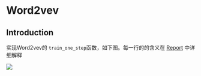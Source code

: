 # Word2vev

## Introduction

实现Word2vev的 `train_one_step`函数，如下图。每一行的的含义在 [Report]() 中详细解释

![](https://s3.bmp.ovh/imgs/2022/02/9349b828ede88cc5.png)

